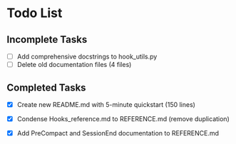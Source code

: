 # Todo List

## Incomplete Tasks
- [ ] Add comprehensive docstrings to hook_utils.py
- [ ] Delete old documentation files (4 files)

## Completed Tasks
- [x] Create new README.md with 5-minute quickstart (150 lines)
- [x] Condense Hooks_reference.md to REFERENCE.md (remove duplication)
- [x] Add PreCompact and SessionEnd documentation to REFERENCE.md

